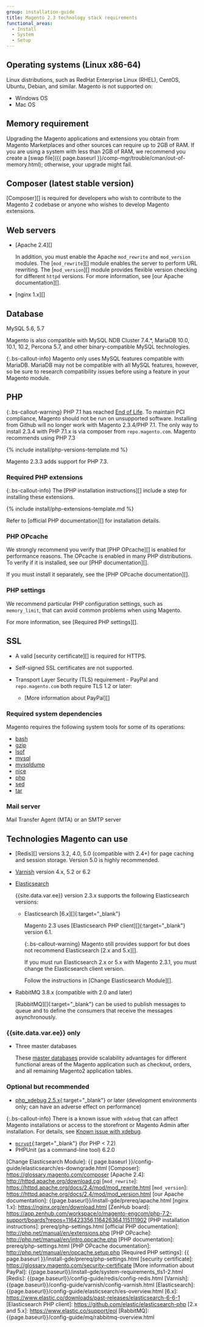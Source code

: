 ```yaml
---
group: installation-guide
title: Magento 2.3 technology stack requirements
functional_areas:
  - Install
  - System
  - Setup
---
```


## Operating systems (Linux x86-64)

Linux distributions, such as RedHat Enterprise Linux (RHEL), CentOS, Ubuntu, Debian, and similar.
Magento is not supported on:

*  Windows OS
*  Mac OS

## Memory requirement

Upgrading the Magento applications and extensions you obtain from Magento Marketplaces and other sources can require up to 2GB of RAM. If you are using a system with less than 2GB of RAM, we recommend you create a [swap file]({{ page.baseurl }}/comp-mgr/trouble/cman/out-of-memory.html); otherwise, your upgrade might fail.

## Composer (latest stable version)

[Composer][] is required for developers who wish to contribute to the Magento 2 codebase or anyone who wishes to develop Magento extensions.

## Web servers

*  [Apache 2.4][]

   In addition, you must enable the Apache `mod_rewrite` and `mod_version` modules. The [`mod_rewrite`][] module enables the server to perform URL rewriting. The [`mod_version`][] module provides flexible version checking for different `httpd` versions. For more information, see [our Apache documentation][].

*  [nginx 1.x][]

## Database

MySQL 5.6, 5.7

Magento is also compatible with MySQL NDB Cluster 7.4.*, MariaDB 10.0, 10.1, 10.2, Percona 5.7, and other binary-compatible MySQL technologies.

{:.bs-callout-info}
Magento only uses MySQL features compatible with MariaDB. MariaDB may not be compatible with all MySQL features, however, so be sure to research compatibility issues before using a feature in your Magento module.

## PHP

{:.bs-callout-warning}
PHP 7.1 has reached [End of Life](https://www.php.net/supported-versions.php). To maintain PCI compliance, Magento should not be run on unsupported software.
Installing from Github will no longer work with Magento 2.3.4/PHP 7.1.
The only way to install 2.3.4 with PHP 7.1.x is via composer from `repo.magento.com`.
Magento recommends using PHP 7.3

<!--{% assign supported_php_versions = site.data.codebase.v2_3.open-source.composer_lock.platform.php | split: "||" %}-->
{% include install/php-versions-template.md %}

Magento 2.3.3 adds support for PHP 7.3.

### Required PHP extensions

{:.bs-callout-info}
The [PHP installation instructions][] include a step for installing these extensions.

<!--{% assign platform-req = site.data.codebase.v2_3.open-source.composer_lock.platform %}-->
{% include install/php-extensions-template.md %}

Refer to [official PHP documentation][] for installation details.

### PHP OPcache

We strongly recommend you verify that [PHP OPcache][] is enabled for performance reasons. The OPcache is enabled in many PHP distributions. To verify if it is installed, see our [PHP documentation][].

If you must install it separately, see the [PHP OPcache documentation][].

### PHP settings

We recommend particular PHP configuration settings, such as `memory_limit`, that can avoid common problems when using Magento.

For more information, see [Required PHP settings][].

## SSL

*  A valid [security certificate][] is required for HTTPS.
*  Self-signed SSL certificates are not supported.
*  Transport Layer Security (TLS) requirement - PayPal and `repo.magento.com` both require TLS 1.2 or later:

   *  [More information about PayPal][]

### Required system dependencies

Magento requires the following system tools for some of its operations:

*  [bash][]
*  [gzip][]
*  [lsof][]
*  [mysql][]
*  [mysqldump][]
*  [nice][]
*  [php][]
*  [sed][]
*  [tar][]

### Mail server

Mail Transfer Agent (MTA) or an SMTP server

## Technologies Magento can use

*  [Redis][] versions 3.2, 4.0, 5.0 (compatible with 2.4+) for page caching and session storage. Version 5.0 is highly recommended.
*  [Varnish]({{page.baseurl}}/config-guide/varnish/config-varnish.html) version 4.x, 5.2 or 6.2
*  [Elasticsearch]({{page.baseurl}}/config-guide/elasticsearch/es-overview.html)

   {{site.data.var.ee}} version 2.3.x supports the following Elasticsearch versions:

   *  Elasticsearch [6.x][]{:target="_blank"}

      Magento 2.3 uses [Elasticsearch PHP client][]{:target="_blank"} version 6.1.

      {:.bs-callout-warning}
      Magento still provides support for but does not recommend Elasticsearch [2.x and 5.x][].

      If you must run Elasticsearch 2.x or 5.x with Magento 2.3.1, you must change the Elasticsearch client version.

      Follow the instructions in [Change Elasticsearch Module][].

*  RabbitMQ 3.8.x (compatible with 2.0 and later)

   [RabbitMQ][]{:target="_blank"} can be used to publish messages to queue and to define the consumers that receive the messages asynchronously.

### {{site.data.var.ee}} only

*  Three master databases

   These [master databases][] provide scalability advantages for different functional areas of the Magento application such as checkout, orders, and all remaining Magento2 application tables.

### Optional but recommended

*  [php_xdebug 2.5.x][]{:target="_blank"} or later (development environments only; can have an adverse effect on performance)

{:.bs-callout-info}
There is a known issue with `xdebug` that can affect Magento installations or access to the storefront or Magento Admin after installation. For details, see [Known issue with xdebug][].

*  [`mcrypt`](http://php.net/manual/en/book.mcrypt.php){:target="_blank"} (for PHP < 7.2)
*  PHPUnit (as a command-line tool) 6.2.0

<!-- Link Definitions -->
[`mcrypt`]: http://php.net/manual/en/book.mcrypt.php
[Known issue with xdebug]: {{page.baseurl}}/install-gde/trouble/tshoot_install-issues.html
[php_xdebug 2.5.x]: http://xdebug.org/download.php
[master databases]: {{page.baseurl}}/config-guide/multi-master/multi-master.html
[bash]: https://www.gnu.org/software/bash/
[gzip]: https://www.gzip.org/
[lsof]: https://linux.die.net/man/8/lsof
[mysql]: https://www.mysql.com/
[mysqldump]: https://dev.mysql.com/doc/refman/8.0/en/mysqldump.html
[nice]: https://linux.die.net/man/1/nice
[php]: http://www.php.net/
[sed]: https://www.gnu.org/software/sed/manual/sed.html
[tar]: https://linux.die.net/man/1/tar
[Change Elasticsearch Module]: {{ page.baseurl }}/config-guide/elasticsearch/es-downgrade.html
[Composer]: https://glossary.magento.com/composer
[Apache 2.4]: http://httpd.apache.org/download.cgi
[`mod_rewrite`]: https://httpd.apache.org/docs/2.4/mod/mod_rewrite.html
[`mod_version`]: https://httpd.apache.org/docs/2.4/mod/mod_version.html
[our Apache documentation]: {{page.baseurl}}/install-gde/prereq/apache.html
[nginx 1.x]: https://nginx.org/en/download.html
[ZenHub board]: https://app.zenhub.com/workspace/o/magento-engcom/php-7.2-support/boards?repos=116423356,116426364,115111902
[PHP installation instructions]: prereq/php-settings.html
[official PHP documentation]: http://php.net/manual/en/extensions.php
[PHP OPcache]: http://php.net/manual/en/intro.opcache.php
[PHP documentation]: prereq/php-settings.html
[PHP OPcache documentation]: http://php.net/manual/en/opcache.setup.php
[Required PHP settings]: {{ page.baseurl }}/install-gde/prereq/php-settings.html
[security certificate]: https://glossary.magento.com/security-certificate
[More information about PayPal]: {{page.baseurl}}/install-gde/system-requirements_tls1-2.html
[Redis]: {{page.baseurl}}/config-guide/redis/config-redis.html
[Varnish]: {{page.baseurl}}/config-guide/varnish/config-varnish.html
[Elasticsearch]: {{page.baseurl}}/config-guide/elasticsearch/es-overview.html
[6.x]: https://www.elastic.co/downloads/past-releases/elasticsearch-6-6-1
[Elasticsearch PHP client]: https://github.com/elastic/elasticsearch-php
[2.x and 5.x]: https://www.elastic.co/support/eol
[RabbitMQ]: {{page.baseurl}}/config-guide/mq/rabbitmq-overview.html
